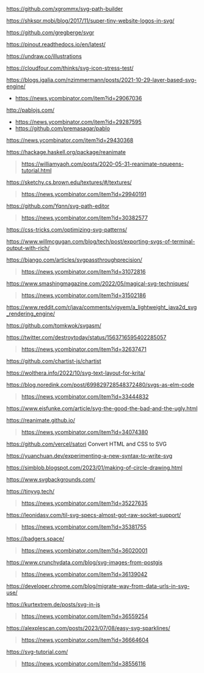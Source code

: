 https://github.com/xgrommx/svg-path-builder

https://shkspr.mobi/blog/2017/11/super-tiny-website-logos-in-svg/

https://github.com/gregberge/svgr

https://pinout.readthedocs.io/en/latest/

https://undraw.co/illustrations

https://cloudfour.com/thinks/svg-icon-stress-test/

https://blogs.igalia.com/nzimmermann/posts/2021-10-29-layer-based-svg-engine/
* https://news.ycombinator.com/item?id=29067036

http://pablojs.com/
* https://news.ycombinator.com/item?id=29287595
* https://github.com/premasagar/pablo

https://news.ycombinator.com/item?id=29430368

https://hackage.haskell.org/package/reanimate
> https://williamyaoh.com/posts/2020-05-31-reanimate-nqueens-tutorial.html

https://sketchy.cs.brown.edu/textures/#/textures/
> https://news.ycombinator.com/item?id=29940191

https://github.com/Yqnn/svg-path-editor
> https://news.ycombinator.com/item?id=30382577

https://css-tricks.com/optimizing-svg-patterns/

https://www.willmcgugan.com/blog/tech/post/exporting-svgs-of-terminal-output-with-rich/

https://bjango.com/articles/svgpassthroughprecision/
> https://news.ycombinator.com/item?id=31072816

https://www.smashingmagazine.com/2022/05/magical-svg-techniques/
> https://news.ycombinator.com/item?id=31502186

https://www.reddit.com/r/java/comments/vigyem/a_lightweight_java2d_svg_rendering_engine/

https://github.com/tomkwok/svgasm/

https://twitter.com/destroytoday/status/1563716595402285057
> https://news.ycombinator.com/item?id=32637471

https://github.com/chartist-js/chartist

https://wolthera.info/2022/10/svg-text-layout-for-krita/

https://blog.noredink.com/post/699829728548372480/svgs-as-elm-code
> https://news.ycombinator.com/item?id=33444832

https://www.eisfunke.com/article/svg-the-good-the-bad-and-the-ugly.html

https://reanimate.github.io/
> https://news.ycombinator.com/item?id=34074380

https://github.com/vercel/satori Convert HTML and CSS to SVG

https://yuanchuan.dev/experimenting-a-new-syntax-to-write-svg

https://simblob.blogspot.com/2023/01/making-of-circle-drawing.html

https://www.svgbackgrounds.com/

https://tinyvg.tech/
> https://news.ycombinator.com/item?id=35227635

https://leonidasv.com/til-svg-specs-almost-got-raw-socket-support/
> https://news.ycombinator.com/item?id=35381755

https://badgers.space/
> https://news.ycombinator.com/item?id=36020001

https://www.crunchydata.com/blog/svg-images-from-postgis
> https://news.ycombinator.com/item?id=36139042

https://developer.chrome.com/blog/migrate-way-from-data-urls-in-svg-use/

https://kurtextrem.de/posts/svg-in-js
> https://news.ycombinator.com/item?id=36559254

https://alexplescan.com/posts/2023/07/08/easy-svg-sparklines/
> https://news.ycombinator.com/item?id=36664604

https://svg-tutorial.com/
> https://news.ycombinator.com/item?id=38556116